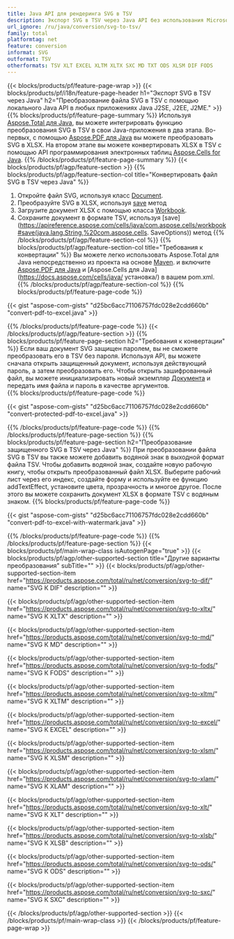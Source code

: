 ```yaml
---
title: Java API для рендеринга SVG в TSV
description: Экспорт SVG в TSV через Java API без использования Microsoft Excel или Adobe Reader
url_ignore: /ru/java/conversion/svg-to-tsv/
family: total
platformtag: net
feature: conversion
informat: SVG
outformat: TSV
otherformats: TSV XLT EXCEL XLTM XLTX SXC MD TXT ODS XLSM DIF FODS
---
```

{{< blocks/products/pf/feature-page-wrap >}}
{{< blocks/products/pf/i18n/feature-page-header h1="Экспорт SVG в TSV через Java" h2="Преобразование файла SVG в TSV с помощью локального Java API в любых приложениях Java J2SE, J2EE, J2ME." >}}
{{% blocks/products/pf/feature-page-summary %}}
Используя [Aspose.Total для Java](https://products.aspose.com/total/java/), вы можете интегрировать функцию преобразования SVG в TSV в свои Java-приложения в два этапа. Во-первых, с помощью [Aspose.PDF для Java](https://products.aspose.com/pdf/java/) вы можете преобразовать SVG в XLSX. На втором этапе вы можете конвертировать XLSX в TSV с помощью API программирования электронных таблиц [Aspose.Cells for Java](https://products.aspose.com/cells/java/).
{{% /blocks/products/pf/feature-page-summary  %}}
{{< blocks/products/pf/agp/feature-section >}}
{{% blocks/products/pf/agp/feature-section-col title="Конвертировать файл SVG в TSV через Java" %}}
1. Откройте файл SVG, используя класс [Document](https://apireference.aspose.com/pdf/java/com.aspose.pdf/Document).
2. Преобразуйте SVG в XLSX, используя [save](https://apireference.aspose.com/pdf/java/com.aspose.pdf/Document#save-java.lang.String-com.aspose.pdf.SaveOptions- ) метод
3. Загрузите документ XLSX с помощью класса [Workbook](https://apireference.aspose.com/cells/java/com.aspose.cells/Workbook).
4. Сохраните документ в формате TSV, используя [save](https://apireference.aspose.com/cells/java/com.aspose.cells/workbook#save(java.lang.String,%20com.aspose.cells. SaveOptions)) метод
{{% /blocks/products/pf/agp/feature-section-col %}}
{{% blocks/products/pf/agp/feature-section-col title="Требования к конвертации" %}}
Вы можете легко использовать Aspose.Total для Java непосредственно из проекта на основе [Maven](https://repository.aspose.com/webapp/#/artifacts/browse/tree/General/repo/com/aspose/aspose-total). и включите [Aspose.PDF для Java](https://docs.aspose.com/pdf/java/installation/) и [Aspose.Cells для Java](https://docs.aspose.com/cells/java/ установка/) в вашем pom.xml.
{{% /blocks/products/pf/agp/feature-section-col %}}
{{% blocks/products/pf/feature-page-code %}}

{{< gist "aspose-com-gists" "d25bc6acc71106757fdc028e2cdd660b" "convert-pdf-to-excel.java" >}}


{{% /blocks/products/pf/feature-page-code %}}
{{< /blocks/products/pf/agp/feature-section >}}
{{% blocks/products/pf/feature-page-section  h2="Требования к конвертации" %}}
Если ваш документ SVG защищен паролем, вы не сможете преобразовать его в TSV без пароля. Используя API, вы можете сначала открыть защищенный документ, используя действующий пароль, а затем преобразовать его. Чтобы открыть зашифрованный файл, вы можете инициализировать новый экземпляр [Документа](https://apireference.aspose.com/pdf/java/com.aspose.pdf/Document#Document-java.lang.String-java.lang.String-) и передать имя файла и пароль в качестве аргументов.  
{{% blocks/products/pf/feature-page-code %}}

{{< gist "aspose-com-gists" "d25bc6acc71106757fdc028e2cdd660b" "convert-protected-pdf-to-excel.java" >}}

{{% /blocks/products/pf/feature-page-code  %}}
{{% /blocks/products/pf/feature-page-section %}}
{{% blocks/products/pf/feature-page-section  h2="Преобразование защищенного SVG в TSV через Java" %}}
При преобразовании файла SVG в TSV вы также можете добавить водяной знак в выходной формат файла TSV. Чтобы добавить водяной знак, создайте новую рабочую книгу, чтобы открыть преобразованный файл XLSX. Выберите рабочий лист через его индекс, создайте форму и используйте ее функцию addTextEffect, установите цвета, прозрачность и многое другое. После этого вы можете сохранить документ XLSX в формате TSV с водяным знаком. 
{{% blocks/products/pf/feature-page-code %}}

{{< gist "aspose-com-gists" "d25bc6acc71106757fdc028e2cdd660b" "convert-pdf-to-excel-with-watermark.java" >}}

{{% /blocks/products/pf/feature-page-code  %}}
{{% /blocks/products/pf/feature-page-section %}}
{{< blocks/products/pf/main-wrap-class isAutogenPage="true" >}}
{{< blocks/products/pf/agp/other-supported-section title="Другие варианты преобразования" subTitle="" >}}
{{< blocks/products/pf/agp/other-supported-section-item href="https://products.aspose.com/total/ru/net/conversion/svg-to-dif/" name="SVG К DIF" description="" >}}

{{< blocks/products/pf/agp/other-supported-section-item href="https://products.aspose.com/total/ru/net/conversion/svg-to-xltx/" name="SVG К XLTX" description="" >}}

{{< blocks/products/pf/agp/other-supported-section-item href="https://products.aspose.com/total/ru/net/conversion/svg-to-md/" name="SVG К MD" description="" >}}

{{< blocks/products/pf/agp/other-supported-section-item href="https://products.aspose.com/total/ru/net/conversion/svg-to-fods/" name="SVG К FODS" description="" >}}

{{< blocks/products/pf/agp/other-supported-section-item href="https://products.aspose.com/total/ru/net/conversion/svg-to-xltm/" name="SVG К XLTM" description="" >}}

{{< blocks/products/pf/agp/other-supported-section-item href="https://products.aspose.com/total/ru/net/conversion/svg-to-excel/" name="SVG К EXCEL" description="" >}}

{{< blocks/products/pf/agp/other-supported-section-item href="https://products.aspose.com/total/ru/net/conversion/svg-to-xlsm/" name="SVG К XLSM" description="" >}}

{{< blocks/products/pf/agp/other-supported-section-item href="https://products.aspose.com/total/ru/net/conversion/svg-to-xlam/" name="SVG К XLAM" description="" >}}

{{< blocks/products/pf/agp/other-supported-section-item href="https://products.aspose.com/total/ru/net/conversion/svg-to-xlt/" name="SVG К XLT" description="" >}}

{{< blocks/products/pf/agp/other-supported-section-item href="https://products.aspose.com/total/ru/net/conversion/svg-to-xlsb/" name="SVG К XLSB" description="" >}}

{{< blocks/products/pf/agp/other-supported-section-item href="https://products.aspose.com/total/ru/net/conversion/svg-to-ods/" name="SVG К ODS" description="" >}}

{{< blocks/products/pf/agp/other-supported-section-item href="https://products.aspose.com/total/ru/net/conversion/svg-to-sxc/" name="SVG К SXC" description="" >}}


{{< /blocks/products/pf/agp/other-supported-section >}}
{{< /blocks/products/pf/main-wrap-class >}}
{{< /blocks/products/pf/feature-page-wrap >}}